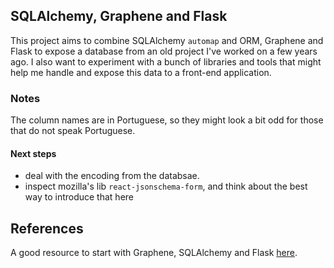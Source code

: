 ## SQLAlchemy, Graphene and Flask

This project aims to combine SQLAlchemy `automap` and ORM, Graphene and Flask to expose a database from an old project I've worked on a few years ago. I also want to experiment with a bunch of libraries and tools that might help me handle and expose this data to a front-end application.


### Notes

The column names are in Portuguese, so they might look a bit odd for those that do not speak Portuguese.


#### Next steps

- deal with the encoding from the databsae.
- inspect mozilla's lib `react-jsonschema-form`, and think about the best way to introduce that here

## References

A good resource to start with Graphene, SQLAlchemy and Flask [here](http://docs.graphene-python.org/projects/sqlalchemy/en/latest/tutorial/).

